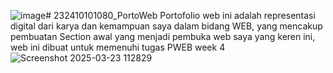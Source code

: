 ![image](https://github.com/user-attachments/assets/9b94c786-746e-4b6f-8741-9be0cb5a41a1)# 232410101080_PortoWeb
Portofolio web ini adalah representasi digital dari karya dan kemampuan saya dalam bidang WEB, yang mencakup pembuatan Section awal yang menjadi pembuka web saya yang keren ini, web ini dibuat untuk memenuhi tugas PWEB week 4 
![Screenshot 2025-03-23 112829](https://github.com/user-attachments/assets/cec8eff7-faec-401d-a6a6-371b51fda5c3)
